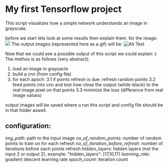 # My first Tensorflow project
This script visualizes how a simple network understands an image in grayscale.

before we start lets look at some results then explain them.
for the image:
<img src="https://i.imgur.com/pHELj2G.jpg"/>
The output images (represented here as a gif) will be:
![Alt Text](https://i.imgur.com/7MJ7zTK.gif)

Now that we could see a possible output of this script we could explain :)
The methos is as follows (very abstract):
1. load an image in graysacle
2. build a cnn (from config file)
3. for each apoch:
	3.1 if points refresh is due: refresh random points
	3.2 feed points into cnn and test how close the output (white-black) to the real image pixel on that points
	3.3 minimize the loss (difference from real image values)

output images will be saved where u run this script and config file should be in that folder aswell.

## configuration:
*img_path*: path to the input image
*no_of_random_points*: number of random points to train on for each refresh
*no_of_iteration_before_refresh*: number of iterations before each points refresh
*hidden_layers*: hidden layers (not the input 2 or output 2), example: "hidden_layers": [17,10,17]
*learning_rate*: gradient descent learning rate
*epoch_count*: iteration count

